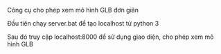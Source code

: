 Công cụ cho phép xem mô hình GLB đơn giản

Đầu tiên chạy server.bat để tạo localhost từ python 3

Sau đó truy cập localhost:8000 để sử dụng giao diện, cho phép xem mô hình GLB
